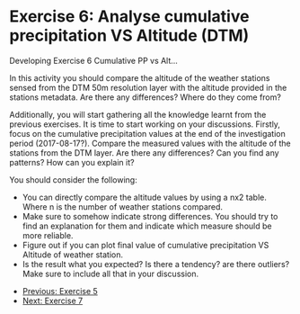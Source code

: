 # Exercise 6: Analyse cumulative precipitation VS Altitude (DTM)
Developing Exercise 6 Cumulative PP vs Alt...

In this activity you should compare the altitude of the weather stations sensed from the DTM 50m 
resolution layer with the altitude provided in the stations metadata. Are there any differences? 
Where do they come from? 

Additionally, you will start gathering all the knowledge learnt from the previous exercises.
It is time to start working on your discussions. Firstly, focus on the cumulative precipitation
values at the end of the investigation period (2017-08-17?). Compare the measured values with
the altitude of the stations from the DTM layer. Are there any differences? Can you find any patterns?
How can you explain it?

You should consider the following:
- You can directly compare the altitude values by using a nx2 table. Where n is the number of 
weather stations compared.
- Make sure to somehow indicate strong differences. You should try to find an explanation for them and
indicate which measure should be more reliable.
- Figure out if you can plot final value of cumulative precipitation VS Altitude of weather station.
- Is the result what you expected? Is there a tendency? are there outliers? Make sure to include
all that in your discussion.

* [Previous: Exercise 5](ex5.md)
* [Next: Exercise 7](ex7.md)